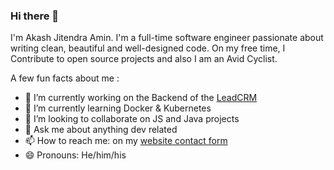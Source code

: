 ### Hi there 👋

I'm Akash Jitendra Amin. I'm a full-time software engineer passionate about writing clean, beautiful and well-designed code. On my free time, I Contribute to open source projects and also I am an Avid Cyclist.

A few fun facts about me :
- 🔭 I’m currently working on the Backend of the [LeadCRM](https://intricare.net)
- 🌱 I’m currently learning Docker & Kubernetes
- 👯 I’m looking to collaborate on JS and Java projects
- 💬 Ask me about anything dev related
- 📫 How to reach me: on my [website contact form](https://akashamin01.github.io/MY-WEBSITE/)
- 😄 Pronouns: He/him/his
<!-- - 🤔 I’m looking for help with [Meshery](https://github.com/layer5io/meshery)-->
<!--
**akashamin01/akashamin01** is a ✨ _special_ ✨ repository because its `README.md` (this file) appears on your GitHub profile.
-->


